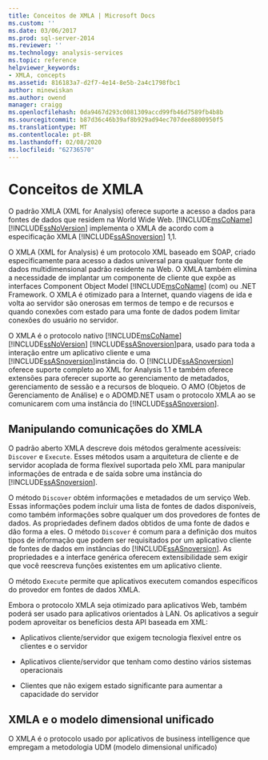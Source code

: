 ```yaml
---
title: Conceitos de XMLA | Microsoft Docs
ms.custom: ''
ms.date: 03/06/2017
ms.prod: sql-server-2014
ms.reviewer: ''
ms.technology: analysis-services
ms.topic: reference
helpviewer_keywords:
- XMLA, concepts
ms.assetid: 816183a7-d2f7-4e14-8e5b-2a4c1798fbc1
author: minewiskan
ms.author: owend
manager: craigg
ms.openlocfilehash: 0da9467d293c0081309accd99fb46d7589fb4b8b
ms.sourcegitcommit: b87d36c46b39af8b929ad94ec707dee8800950f5
ms.translationtype: MT
ms.contentlocale: pt-BR
ms.lasthandoff: 02/08/2020
ms.locfileid: "62736570"
---
```

# <a name="xmla-concepts"></a>Conceitos de XMLA
  O padrão XMLA (XML for Analysis) oferece suporte a acesso a dados para fontes de dados que residem na World Wide Web. [!INCLUDE[msCoName](../../../includes/msconame-md.md)][!INCLUDE[ssNoVersion](../../../includes/ssnoversion-md.md)] implementa o XMLA de acordo com a especificação XMLA [!INCLUDE[ssASnoversion](../../../includes/ssasnoversion-md.md)] 1,1.  
  
 O XMLA (XML for Analysis) é um protocolo XML baseado em SOAP, criado especificamente para acesso a dados universal para qualquer fonte de dados multidimensional padrão residente na Web. O XMLA também elimina a necessidade de implantar um componente de cliente que expõe as interfaces Component Object Model [!INCLUDE[msCoName](../../../includes/msconame-md.md)] (com) ou .NET Framework. O XMLA é otimizado para a Internet, quando viagens de ida e volta ao servidor são onerosas em termos de tempo e de recursos e quando conexões com estado para uma fonte de dados podem limitar conexões do usuário no servidor.  
  
 O XMLA é o protocolo nativo [!INCLUDE[msCoName](../../../includes/msconame-md.md)] [!INCLUDE[ssNoVersion](../../../includes/ssnoversion-md.md)] [!INCLUDE[ssASnoversion](../../../includes/ssasnoversion-md.md)]para, usado para toda a interação entre um aplicativo cliente e uma [!INCLUDE[ssASnoversion](../../../includes/ssasnoversion-md.md)]instância do. O [!INCLUDE[ssASnoversion](../../../includes/ssasnoversion-md.md)] oferece suporte completo ao XML for Analysis 1.1 e também oferece extensões para oferecer suporte ao gerenciamento de metadados, gerenciamento de sessão e a recursos de bloqueio. O AMO (Objetos de Gerenciamento de Análise) e o ADOMD.NET usam o protocolo XMLA ao se comunicarem com uma instância do [!INCLUDE[ssASnoversion](../../../includes/ssasnoversion-md.md)].  
  
## <a name="handling-xmla-communications"></a>Manipulando comunicações do XMLA  
 O padrão aberto XMLA descreve dois métodos geralmente acessíveis: `Discover` e `Execute`. Esses métodos usam a arquitetura de cliente e de servidor acoplada de forma flexível suportada pelo XML para manipular informações de entrada e de saída sobre uma instância do [!INCLUDE[ssASnoversion](../../../includes/ssasnoversion-md.md)].  
  
 O método `Discover` obtém informações e metadados de um serviço Web. Essas informações podem incluir uma lista de fontes de dados disponíveis, como também informações sobre qualquer um dos provedores de fontes de dados. As propriedades definem dados obtidos de uma fonte de dados e dão forma a eles. O método `Discover` é comum para a definição dos muitos tipos de informação que podem ser requisitados por um aplicativo cliente de fontes de dados em instâncias do [!INCLUDE[ssASnoversion](../../../includes/ssasnoversion-md.md)]. As propriedades e a interface genérica oferecem extensibilidade sem exigir que você reescreva funções existentes em um aplicativo cliente.  
  
 O método `Execute` permite que aplicativos executem comandos específicos do provedor em fontes de dados XMLA.  
  
 Embora o protocolo XMLA seja otimizado para aplicativos Web, também poderá ser usado para aplicativos orientados à LAN. Os aplicativos a seguir podem aproveitar os benefícios desta API baseada em XML:  
  
-   Aplicativos cliente/servidor que exigem tecnologia flexível entre os clientes e o servidor  
  
-   Aplicativos cliente/servidor que tenham como destino vários sistemas operacionais  
  
-   Clientes que não exigem estado significante para aumentar a capacidade do servidor  
  
## <a name="xmla-and-the-unified-dimensional-model"></a>XMLA e o modelo dimensional unificado  
 O XMLA é o protocolo usado por aplicativos de business intelligence que empregam a metodologia UDM (modelo dimensional unificado)  
  
  
